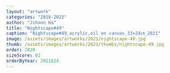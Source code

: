```yaml
---
layout: "artwork"
categories: "2018-2022"
author: "Jihoon Ha"
title: "Nightscape#49"
caption: "Nightscape#49_acrylic,oil on canvas_33×24㎝_2021"
image: /assets/images/artworks/2021/nightscape-49.jpg
thumb: /assets/images/artworks/2021/thumbs/nightscape-49.jpg
order: 2820
sizeScore: 02
orderByYear: 2021024
---
```

